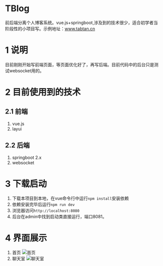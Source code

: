 # TBlog
前后端分离个人博客系统。vue.js+springboot,涉及到的技术很少，适合初学者当阶段性的小项目写。示例地址：<a href="http://www.tabtan.cn" target="_blank">www.tabtan.cn</a>

# 1 说明
目前刚刚开始写前端页面，等页面优化好了，再写后端。目前代码中的后台只是测试websocket用的。

# 2 目前使用到的技术
## 2.1 前端
1. vue.js
2. layui

## 2.2 后端
1. springboot 2.x
2. websocket

# 3 下载启动
1. 下载本项目到本地，在vue命令行中运行`npm install`安装依赖
2. 依赖安装完毕后运行`npm run dev`
3. 浏览器访问`http://localhost:8080`
4. 后台在admin中找到启动类直接运行，端口8081。

# 4 界面展示
1. 首页
![首页](https://cdn.jsdelivr.net/gh/Tab-tan/CDN@1.1.20/pic/首页.png)
2. 聊天室
![聊天室](https://cdn.jsdelivr.net/gh/Tab-tan/CDN@1.1.20/pic/聊天室.png)
